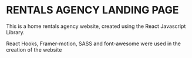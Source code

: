 # RENTALS AGENCY LANDING PAGE
This is a home rentals agency website, created using the React Javascript Library.

React Hooks, Framer-motion, SASS and font-awesome were used in the creation of the website

 